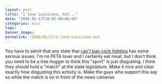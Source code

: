 ```yaml
---
layout: post
title: "I love Louisiana, but..."
date: "2006-05-17T10:05:00+06:00"
categories: misc 
tags: 
banner_image: 
permalink: /2006/05/17/I-love-Louisiana-but
---
```


You have to admit that any state that <a href="http://www.katc.com/Global/story.asp?S=4913975&Call=Email&Format=HTML">can't  ban cock fighting</a> has some serious issues. I'm no PETA lover and I certainly eat meat, but I don't think you need to be a tree hugger to think this "sport" is just disgusting. I think they should hold a "match" at the state legislature. Make it nice and clear exactly how disgusting this activity is. Make the guys who support this say so while the match is on in front of the news cameras.